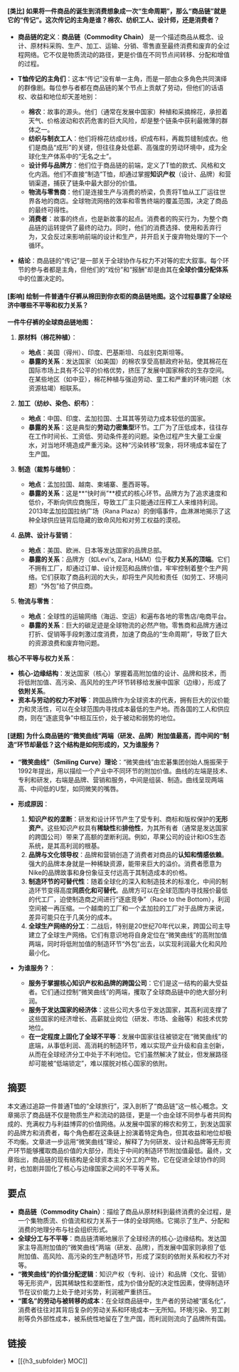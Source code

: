#### [类比] 如果将一件商品的诞生到消费想象成一次“生命周期”，那么“商品链”就是它的“传记”。这次传记的主角是谁？棉农、纺织工人、设计师，还是消费者？

- **商品链的定义**：**商品链（Commodity Chain）** 是一个描述商品从概念、设计、原材料采购、生产、加工、运输、分销、零售直至最终消费和废弃的全过程网络。它不仅是物质流动的路径，更是价值在不同节点间转移、分配和增值的过程。

- **T恤传记的主角们**：这本“传记”没有单一主角，而是一部由众多角色共同演绎的群像剧。每位参与者都在商品链的某个节点上贡献了劳动，但他们的话语权、收益和地位却天差地别：
  - **棉农**：故事的源头。他们（通常在发展中国家）种植和采摘棉花，承担着天气、价格波动和农药危害的巨大风险，却是整个链条中获利最微薄的群体之一。
  - **纺织与制衣工人**：他们将棉花纺成纱线，织成布料，再裁剪缝制成衣。他们是商品“成形”的关键，但往往身处低薪、高强度的劳动环境中，成为全球化生产体系中的“无名之士”。
  - **设计师与品牌方**：他们位于商品链的前端，定义了T恤的款式、风格和文化内涵。他们不直接“制造”T恤，却通过掌握**知识产权**（设计、品牌）和营销渠道，捕获了链条中最大部分的价值。
  - **物流与零售商**：他们是连接生产与消费的桥梁，负责将T恤从工厂运往世界各地的商店。全球物流网络的效率和零售终端的覆盖范围，决定了商品的最终可得性。
  - **消费者**：故事的终点，也是新故事的起点。消费者的购买行为，为整个商品链的运转提供了最终的动力。同时，他们的消费选择、使用和丢弃行为，又会反过来影响前端的设计和生产，并开启关于废弃物处理的下一个循环。

- **结论**：商品链的“传记”是一部关于全球协作与权力不对等的宏大叙事。每个环节的参与者都是主角，但他们的“戏份”和“报酬”却是由其在**全球价值分配体系**中的位置决定的。


#### [影响] 绘制一件普通牛仔裤从棉田到你衣柜的商品链地图。这个过程暴露了全球经济中哪些不平等和权力关系？

**一件牛仔裤的全球商品链地图：**

1.  **原材料（棉花种植）**：
    - **地点**：美国（得州）、印度、巴基斯坦、乌兹别克斯坦等。
    - **暴露的关系**：发达国家（如美国）的棉农享受高额政府补贴，使其棉花在国际市场上具有不公平的价格优势，挤压了发展中国家棉农的生存空间。在某些地区（如中亚），棉花种植与强迫劳动、童工和严重的环境问题（水资源枯竭）相联系。

2.  **加工（纺纱、染色、织布）**：
    - **地点**：中国、印度、孟加拉国、土耳其等劳动力成本较低的国家。
    - **暴露的关系**：这是典型的**劳动力密集型**环节。工厂为了压低成本，往往存在工作时间长、工资低、劳动条件差的问题。染色过程产生大量工业废水，对当地环境造成严重污染。这种“污染转移”现象，将环境成本留在了生产国。

3.  **制造（裁剪与缝制）**：
    - **地点**：孟加拉国、越南、柬埔寨、墨西哥等。
    - **暴露的关系**：这是**“快时尚”**模式的核心环节。品牌方为了追求速度和低价，不断向供应商施压，导致工厂主只能通过压榨工人来维持利润。2013年孟加拉国拉纳广场（Rana Plaza）的倒塌事件，血淋淋地揭示了这种全球供应链背后隐藏的致命风险和对劳工权益的漠视。

4.  **品牌、设计与营销**：
    - **地点**：美国、欧洲、日本等发达国家的品牌总部。
    - **暴露的关系**：品牌方（如Levi's, Zara, H&M）位于**权力关系的顶端**。它们不拥有工厂，却通过订单、设计规范和品牌价值，牢牢控制着整个生产网络。它们获取了商品利润的大头，却将生产风险和责任（如劳工、环境问题）“外包”给了供应商。

5.  **物流与零售**：
    - **地点**：全球性的运输网络（海运、空运）和遍布各地的零售店/电商平台。
    - **暴露的关系**：巨大的碳足迹是全球物流的必然产物。零售商和品牌方通过打折、促销等手段刺激过度消费，加速了商品的“生命周期”，导致了巨大的资源浪费和废弃物问题。

**核心不平等与权力关系**：

- **核心-边缘结构**：发达国家（核心）掌握着高附加值的设计、品牌和技术，而将低附加值、高污染、高风险的生产环节转移给发展中国家（边缘），形成了**依附关系**。
- **资本与劳动的权力不对等**：跨国品牌作为全球资本的代表，拥有巨大的议价能力和灵活性，可以在全球范围内寻找成本最低的生产地。而各国的工人和供应商，则在“逐底竞争”中相互压价，处于被动和弱势的地位。


#### [谜题] 为什么商品链的“微笑曲线”两端（研发、品牌）附加值最高，而中间的“制造”环节却最低？这个结构是如何形成的，又为谁服务？

- **“微笑曲线”（Smiling Curve）理论**：“微笑曲线”由宏碁集团创始人施振荣于1992年提出，用以描绘一个产业中不同环节的附加价值。曲线的左端是技术、专利和研发，右端是品牌、营销和服务，中间是组装、制造。曲线呈现两端高、中间低的U型，如同微笑的嘴唇。

- **形成原因**：
  1.  **知识产权的垄断**：研发和设计环节产生了受专利、商标和版权保护的**无形资产**。这些知识产权具有**稀缺性**和**排他性**，为其所有者（通常是发达国家的跨国公司）带来了高额的垄断利润。例如，苹果公司的设计和iOS生态系统，是其高利润的根基。
  2.  **品牌与文化领导权**：品牌和营销创造了消费者对商品的**认知和情感依赖**。强大的品牌本身就是一种稀缺资源，能带来巨大的溢价。消费者愿意为Nike的品牌故事和身份象征支付远高于其制造成本的价格。
  3.  **制造环节的可替代性**：随着全球化的深入和制造技术的标准化，中间的制造环节变得高度**同质化和可替代**。品牌方可以在全球范围内寻找报价最低的代工厂，迫使制造商之间进行“逐底竞争”（Race to the Bottom），利润空间被一再压缩。一个越南的工厂和一个孟加拉的工厂对于品牌方来说，差异可能只在于几美分的成本。
  4.  **全球生产网络的分工**：二战后，特别是20世纪70年代以来，跨国公司主导建立了全球生产网络。它们有意识地将自身定位在“微笑曲线”的高附加值两端，同时将低附加值的制造环节“外包”出去，以实现利润最大化和风险最小化。

- **为谁服务？**：
  - **服务于掌握核心知识产权和品牌的跨国公司**：它们是这一结构的最大受益者。它们通过控制“微笑曲线”的两端，攫取了全球商品链中的绝大部分利润。
  - **服务于发达国家的经济体**：这些公司大多位于发达国家，其高利润支撑了这些国家的经济增长、高薪就业岗位（研发、市场、金融等）和技术优势地位。
  - **在一定程度上固化了全球不平等**：发展中国家往往被锁定在“微笑曲线”的底端，从事低利润、高消耗的制造环节，难以实现产业升级和自主创新，从而在全球经济分工中处于不利地位。它们虽然解决了就业，但发展路径却可能被“低端锁定”，难以摆脱对核心国家的依附。


## 摘要

本文通过追踪一件普通T恤的“全球旅行”，深入剖析了“商品链”这一核心概念。文章揭示了商品链不仅是物质生产和流动的路径，更是一个由全球不同参与者共同构成的、充满权力与利益博弈的价值网络。从发展中国家的棉农和劳工，到发达国家的品牌方和消费者，每个角色都在这条链上扮演着特定角色，但其收益和地位却极不均衡。文章进一步运用“微笑曲线”理论，解释了为何研发、设计和品牌等无形资产环节能够攫取商品价值的大部分，而处于中间的制造环节附加值最低。最终，文章指出，商品链的现有结构是全球资本主义分工的产物，它在促进全球协作的同时，也加剧并固化了核心与边缘国家之间的不平等关系。


## 要点

- **商品链（Commodity Chain）**：描绘了商品从原材料到最终消费的全过程，是一个集物质流、价值流和权力关系于一体的全球网络。它揭示了生产、分配和消费的地理分布与社会组织形式。
- **全球分工与不平等**：商品链清晰地展示了全球经济的核心-边缘结构。发达国家主导高附加值的“微笑曲线”两端（研发、品牌），而发展中国家则承担了低附加值、高风险、高污染的生产制造环节，形成了深刻的依附关系和权力不对等。
- **“微笑曲线”的价值分配逻辑**：知识产权（专利、设计）和品牌（文化、营销）等无形资产，因其稀缺性和垄断性，成为价值分配的决定性因素，使得制造环节在议价能力上处于绝对劣势，利润被严重挤压。
- **“匿名”的劳动与被转移的成本**：在全球商品链中，生产者的劳动被“匿名化”，消费者往往对其背后复杂的劳动关系和环境成本一无所知。环境污染、劳工剥削等负外部性成本，被系统性地留在了生产国，而利润则流向了品牌所有国。 

## 链接

- [[{h3_subfolder} MOC]]
